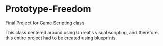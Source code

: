 # Prototype-Freedom
Final Project for Game Scripting class

This class centered around using Unreal's visual scripting, and therefore this entire project had to be created using blueprints.
